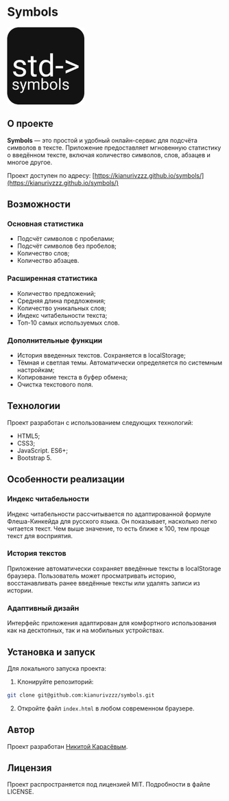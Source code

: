 # Symbols

![Symbols Logo](img/favicons/apple-touch-icon.png)

## О проекте

**Symbols** — это простой и удобный онлайн-сервис для подсчёта символов в тексте. Приложение предоставляет мгновенную статистику о введённом тексте, включая количество символов, слов, абзацев и многое другое.

Проект доступен по адресу: [https://kianurivzzz.github.io/symbols/](https://kianurivzzz.github.io/symbols/)

## Возможности

### Основная статистика
- Подсчёт символов с пробелами;
- Подсчёт символов без пробелов;
- Количество слов;
- Количество абзацев.

### Расширенная статистика
- Количество предложений;
- Средняя длина предложения;
- Количество уникальных слов;
- Индекс читабельности текста;
- Топ-10 самых используемых слов.

### Дополнительные функции
- История введенных текстов. Сохраняется в localStorage;
- Тёмная и светлая темы. Автоматически определяется по системным настройкам;
- Копирование текста в буфер обмена;
- Очистка текстового поля.

## Технологии

Проект разработан с использованием следующих технологий:

- HTML5;
- CSS3;
- JavaScript. ES6+;
- Bootstrap 5.

## Особенности реализации

### Индекс читабельности
Индекс читабельности рассчитывается по адаптированной формуле Флеша-Кинкейда для русского языка. Он показывает, насколько легко читается текст. Чем выше значение, то есть ближе к 100, тем проще текст для восприятия.

### История текстов
Приложение автоматически сохраняет введённые тексты в localStorage браузера. Пользователь может просматривать историю, восстанавливать ранее введённые тексты или удалять записи из истории.

### Адаптивный дизайн
Интерфейс приложения адаптирован для комфортного использования как на десктопных, так и на мобильных устройствах.

## Установка и запуск

Для локального запуска проекта:

1. Клонируйте репозиторий:
```bash
git clone git@github.com:kianurivzzz/symbols.git
```

2. Откройте файл `index.html` в любом современном браузере.

## Автор

Проект разработан [Никитой Карасёвым](https://nkarasyov.ru).

## Лицензия

Проект распространяется под лицензией MIT. Подробности в файле LICENSE.
